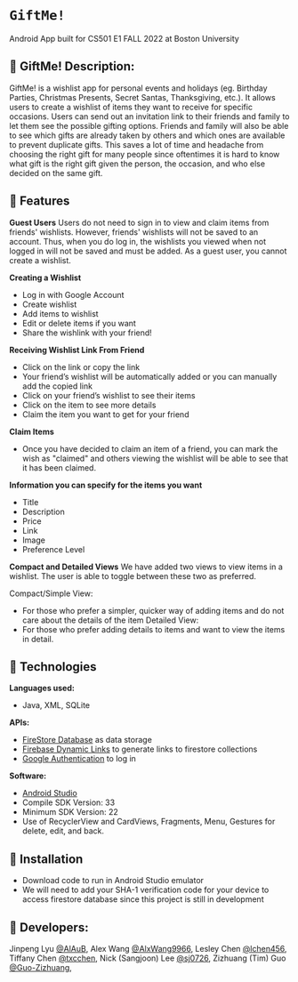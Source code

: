 # `GiftMe!`
Android App built for CS501 E1 FALL 2022 at Boston University

## 🎁 GiftMe! Description:

GiftMe! is a wishlist app for personal events and holidays (eg. Birthday Parties, Christmas Presents, Secret Santas, Thanksgiving, etc.). It allows users to create a wishlist of items they want to receive for specific occasions. Users can send out an invitation link to their friends and family to let them see the possible gifting options. Friends and family will also be able to see which gifts are already taken by others and which ones are available to prevent duplicate gifts. This saves a lot of time and headache from choosing the right gift for many people since oftentimes it is hard to know what gift is the right gift given the person, the occasion, and who else decided on the same gift.

## 🎀 Features

**Guest Users**
Users do not need to sign in to view and claim items from friends' wishlists. However, friends' wishlists will not be saved to an account. Thus, when you do log in, the wishlists you viewed when not logged in will not be saved and must be added. As a guest user, you cannot create a wishlist. 

**Creating a Wishlist**
- Log in with Google Account
- Create wishlist
- Add items to wishlist
- Edit or delete items if you want
- Share the wishlink with your friend!

**Receiving Wishlist Link From Friend**
- Click on the link or copy the link
- Your friend’s wishlist will be automatically added or you can manually add the copied link
- Click on your friend’s wishlist to see their items
- Click on the item to see more details
- Claim the item you want to get for your friend

**Claim Items**
- Once you have decided to claim an item of a friend, you can mark the wish as "claimed" and others viewing the wishlist will be able to see that it has been claimed.

**Information you can specify for the items you want**
- Title
- Description
- Price
- Link
- Image
- Preference Level

**Compact and Detailed Views**
We have added two views to view items in a wishlist. The user is able to toggle between these two as preferred. 

Compact/Simple View:
- For those who prefer a simpler, quicker way of adding items and do not care about the details of the item
Detailed View:
- For those who prefer adding details to items and want to view the items in detail.

## 🎀 Technologies ##

**Languages used:** 
- Java, XML, SQLite

**APIs:**
- [FireStore Database](https://firebase.google.com/docs/firestore) as data storage
- [Firebase Dynamic Links](https://firebase.google.com/docs/dynamic-links) to generate links to firestore collections
- [Google Authentication](https://developers.google.com/identity/sign-in/android/start-integrating) to log in

**Software:**
- [Android Studio](https://developer.android.com/) 
- Compile SDK Version: 33
- Minimum SDK Version: 22
- Use of RecyclerView and CardViews, Fragments, Menu, Gestures for delete, edit, and back. 

## 🎀 Installation ##
- Download code to run in Android Studio emulator
- We will need to add your SHA-1 verification code for your device to access firestore database since this project is still in development

## 🎀 Developers:

Jinpeng Lyu [@AlAuB](https://github.com/AlAuB), 
Alex Wang [@AlxWang9966](https://github.com/AlxWang9966),
Lesley Chen [@lchen456](https://github.com/lchen456), 
Tiffany Chen [@txcchen](https://github.com/txcchen),
Nick (Sangjoon) Lee [@sj0726](https://github.com/sj0726),
Zizhuang (Tim) Guo [@Guo-Zizhuang](https://github.com/Guo-Zizhuang),
